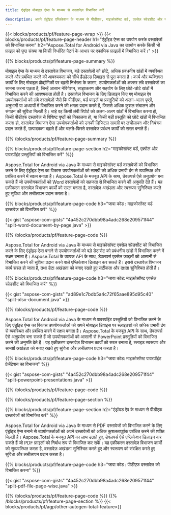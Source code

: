 ```yaml
---
title: एंड्रॉइड मोबाइल ऐप्स के माध्यम से दस्तावेज़ विभाजित करें 

description: अपने एंड्रॉइड एप्लिकेशन के माध्यम से पीडीएफ, माइक्रोसॉफ्ट वर्ड, एक्सेल स्प्रेडशीट और पावरपॉइंट प्रस्तुतियों को विभाजित करें। दस्तावेज़ को पृष्ठ संख्या या किसी पूर्वनिर्धारित पैटर्न के आधार पर विभाजित करें।
---
```


{{< blocks/products/pf/feature-page-wrap >}}
{{< blocks/products/pf/feature-page-header h1="एंड्रॉइड ऐप्स का उपयोग करके दस्तावेज़ों को विभाजित करना" h2="Aspose.Total for Android via Java का उपयोग करके किसी भी फ़ाइल को पृष्ठ संख्या या किसी निर्धारित पैटर्न के आधार पर एकाधिक फ़ाइलों में विभाजित करें।" >}}

{{% blocks/products/pf/feature-page-summary %}}

मोबाइल ऐप्स के माध्यम से दस्तावेज़ विभाजन, बड़े दस्तावेज़ों को छोटे, अधिक प्रबंधनीय खंडों में व्यवस्थित करने और प्रबंधित करने की आवश्यकता को सीधे हैंडहेल्ड डिवाइस से पूरा करता है। कार्य और व्यक्तिगत कार्यों के लिए मोबाइल प्रौद्योगिकी पर बढ़ती निर्भरता के कारण, उपयोगकर्ताओं को अक्सर लंबे दस्तावेजों का सामना करना पड़ता है, जिन्हें आसान नेविगेशन, साझाकरण और सहयोग के लिए छोटे-छोटे खंडों में विभाजित करने की आवश्यकता होती है। दस्तावेज़ विभाजन के लिए डिज़ाइन किए गए मोबाइल ऐप उपयोगकर्ताओं को लंबे दस्तावेज़ों जैसे कि पीडीएफ, वर्ड फाइलें या प्रस्तुतियों को अलग-अलग पृष्ठों, अनुभागों या अध्यायों में विभाजित करने की क्षमता प्रदान करते हैं, जिससे अधिक कुशल संचालन और संगठन की सुविधा मिलती है। चाहे वह किसी लंबी रिपोर्ट को अलग-अलग खंडों में विभाजित करना हो, किसी पीडीएफ दस्तावेज़ से विशिष्ट पृष्ठों को निकालना हो, या किसी बड़ी प्रस्तुति को छोटे खंडों में विभाजित करना हो, दस्तावेज़ विभाजन ऐप्स उपयोगकर्ताओं को उनकी डिजिटल सामग्री पर लचीलापन और नियंत्रण प्रदान करते हैं, उत्पादकता बढ़ाते हैं और चलते-फिरते दस्तावेज़ प्रबंधन कार्यों को सरल बनाते हैं।

{{% /blocks/products/pf/feature-page-summary  %}}

{{% blocks/products/pf/feature-page-section  h2="माइक्रोसॉफ्ट वर्ड, एक्सेल और पावरपॉइंट प्रस्तुतियों को विभाजित करें" %}}

Aspose.Total for Android via Java के माध्यम से माइक्रोसॉफ्ट वर्ड दस्तावेजों को विभाजित करने के लिए एंड्रॉइड ऐप्स का विकास उपयोगकर्ताओं को सामग्री को अधिक प्रभावी ढंग से व्यवस्थित और प्रबंधित करने में सक्षम बनाता है। Aspose.Total के मजबूत API के साथ, डेवलपर्स ऐसे अनुप्रयोग बना सकते हैं जो उपयोगकर्ताओं को Word दस्तावेज़ों को सहजता से विभाजित करने की अनुमति देते हैं। यह एकीकरण दस्तावेज़ विभाजन कार्यों को सरल बनाता है, दस्तावेज़ अखंडता और स्वरूपण सुनिश्चित करते हुए सुविधा और लचीलापन प्रदान करता है।

{{% blocks/products/pf/feature-page-code h3="जावा कोड : माइक्रोसॉफ्ट वर्ड दस्तावेज़ को विभाजित करें" %}}

{{< gist "aspose-com-gists" "4a452c270dbb98a4adc268e209571f44" "split-word-document-by-page.java" >}}

{{% /blocks/products/pf/feature-page-code  %}}

Aspose.Total for Android via Java के माध्यम से माइक्रोसॉफ्ट एक्सेल स्प्रेडशीट को विभाजित करने के लिए एंड्रॉइड ऐप्स बनाने से उपयोगकर्ताओं को बड़े डेटासेट को प्रबंधनीय खंडों में विभाजित करने में सक्षम बनाता है। Aspose.Total के व्यापक API के साथ, डेवलपर्स एक्सेल फाइलों को आसानी से विभाजित करने की सुविधा प्रदान करने वाले एप्लिकेशन डिज़ाइन कर सकते हैं। इससे दस्तावेज़ विभाजन कार्य सरल हो जाता है, तथा डेटा अखंडता को बनाए रखते हुए सटीकता और दक्षता सुनिश्चित होती है।


{{% blocks/products/pf/feature-page-code h3="जावा कोड: माइक्रोसॉफ्ट एक्सेल स्प्रेडशीट को विभाजित करें" %}}

{{< gist "aspose-com-gists" "ad89e1c7bdb5a4c72f65aae895d95c40" "split-xlsx-document.java" >}}

{{% /blocks/products/pf/feature-page-code  %}}

Aspose.Total for Android via Java के माध्यम से पावरपॉइंट प्रस्तुतियों को विभाजित करने के लिए एंड्रॉइड ऐप्स का विकास उपयोगकर्ताओं को अपने मोबाइल डिवाइस पर स्लाइडशो को अधिक प्रभावी ढंग से व्यवस्थित और प्रबंधित करने में सक्षम बनाता है। Aspose.Total के मजबूत API के साथ, डेवलपर्स ऐसे अनुप्रयोग बना सकते हैं जो उपयोगकर्ताओं को आसानी से PowerPoint प्रस्तुतियों को विभाजित करने की अनुमति देते हैं। यह एकीकरण दस्तावेज़ विभाजन कार्यों को सरल बनाता है, स्लाइड स्वरूपण और सामग्री अखंडता को बनाए रखते हुए सुविधा और लचीलापन प्रदान करता है।

{{% blocks/products/pf/feature-page-code h3="जावा कोड: माइक्रोसॉफ्ट पावरपॉइंट प्रेजेंटेशन का विभाजन" %}}

{{< gist "aspose-com-gists" "4a452c270dbb98a4adc268e209571f44" "split-powerpoint-presentations.java" >}}

{{% /blocks/products/pf/feature-page-code  %}}

{{% /blocks/products/pf/feature-page-section %}}

{{% blocks/products/pf/feature-page-section  h2="एंड्रॉयड ऐप के माध्यम से पीडीएफ दस्तावेज़ों को विभाजित करें" %}}

Aspose.Total for Android via Java के माध्यम से PDF दस्तावेजों को विभाजित करने के लिए एंड्रॉइड ऐप्स बनाने से उपयोगकर्ताओं को अपने दस्तावेजों को अधिक कुशलतापूर्वक प्रबंधित करने की शक्ति मिलती है। Aspose.Total के मजबूत API का लाभ उठाते हुए, डेवलपर्स ऐसे एप्लिकेशन डिज़ाइन कर सकते हैं जो PDF फ़ाइलों को निर्बाध रूप से विभाजित कर सकें। यह एकीकरण दस्तावेज़ विभाजन कार्यों को सुव्यवस्थित करता है, दस्तावेज़ अखंडता सुनिश्चित करते हुए और स्वरूपण को संरक्षित करते हुए सुविधा और लचीलापन प्रदान करता है।

{{% blocks/products/pf/feature-page-code h3="जावा कोड : पीडीएफ दस्तावेज़ को विभाजित करना" %}}

{{< gist "aspose-com-gists" "4a452c270dbb98a4adc268e209571f44" "split-pdf-file-page-wise.java" >}}

{{% /blocks/products/pf/feature-page-code  %}}
{{% /blocks/products/pf/feature-page-section %}}
{{< blocks/products/pf/agp/other-autogen-total-feature>}}